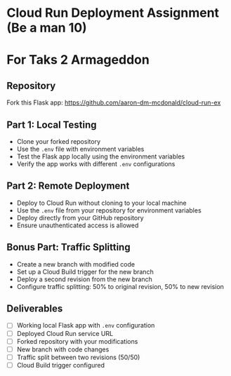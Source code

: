 # Cloud Run Deployment Assignment (Be a man 10)
# For Taks 2 Armageddon
## Repository
Fork this Flask app: https://github.com/aaron-dm-mcdonald/cloud-run-ex

## Part 1: Local Testing
- Clone your forked repository
- Use the `.env` file with environment variables
- Test the Flask app locally using the environment variables
- Verify the app works with different `.env` configurations

## Part 2: Remote Deployment
- Deploy to Cloud Run without cloning to your local machine
- Use the `.env` file from your repository for environment variables
- Deploy directly from your GitHub repository
- Ensure unauthenticated access is allowed

## Bonus Part: Traffic Splitting
- Create a new branch with modified code
- Set up a Cloud Build trigger for the new branch
- Deploy a second revision from the new branch
- Configure traffic splitting: 50% to original revision, 50% to new revision

## Deliverables
- [ ] Working local Flask app with `.env` configuration
- [ ] Deployed Cloud Run service URL
- [ ] Forked repository with your modifications
- [ ] New branch with code changes
- [ ] Traffic split between two revisions (50/50)
- [ ] Cloud Build trigger configured